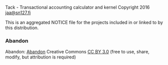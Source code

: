 
Tack - Transactional accounting calculator and kernel
Copyright 2016 <jaa@sn127.fi>

This is an aggregated NOTICE file for the projects included in 
or linked to by this distribution.

### Abandon

Abandon: [Abandon](https://github.com/hrj/abandon)
Creative Commons [CC BY 3.0](http://creativecommons.org/licenses/by/3.0/)
(free to use, share, modify, but attribution is required)

